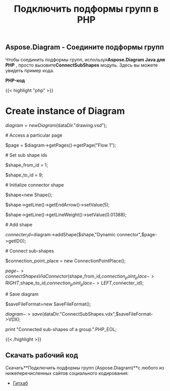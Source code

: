 ﻿---
title: Подключить подформы групп в PHP
type: docs
weight: 20
url: /ru/java/connect-sub-shapes-of-the-groups-in-php/
---
## **Aspose.Diagram - Соедините подформы групп**
 Чтобы соединить подформы групп, используя**Aspose.Diagram Java для PHP** , просто вызовите**ConnectSubShapes** модуль. Здесь вы можете увидеть пример кода.

**PHP-код**

{{< highlight "php" >}}

 # Create instance of Diagram

$diagram = new Diagram($dataDir."drawing.vsd");

\# Access a particular page

$page = $diagram->getPages()->getPage("Flow 1");

\# Set sub shape ids

$shape_from_id = 1;

$shape_to_id = 9;

\# Initialize connector shape

$shape=new Shape();

$shape->getLine()->getEndArrow()->setValue(5);

$shape->getLine()->getLineWeight()->setValue(0.01388);

\# Add shape

$connecter_id=$diagram->addShape($shape,"Dynamic connector",$page->getID());

\# Connect sub-shapes

$connection_point_place = new ConnectionPointPlace();

$page->connectShapesViaConnector($shape_from_id,$connection_point_place->RIGHT,$shape_to_id,$connection_point_place->LEFT,$connecter_id);

\# Save diagram

$saveFileFormat=new SaveFileFormat();

$diagram->save($dataDir."ConnectSubShapes.vdx",$saveFileFormat->VDX);

print "Connected sub-shapes of a group.".PHP_EOL;

{{< /highlight >}}
## **Скачать рабочий код**
 Скачать**Подключить подформы групп (Aspose.Diagram)**с любого из нижеперечисленных сайтов социального кодирования:

- [Гитхаб](https://github.com/asposediagram/Aspose.Diagram-for-Java/blob/master/Plugins/Aspose_Diagram_Java_for_PHP/src/aspose/diagram/WorkingwithShapes/ConnectSubShapes.php)
